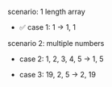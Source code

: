 scenario: 1 length array

- ✅ case 1: 1 -> 1, 1

scenario 2: multiple numbers

- case 2: 1, 2, 3, 4, 5 -> 1, 5

- case 3: 19, 2, 5 -> 2, 19